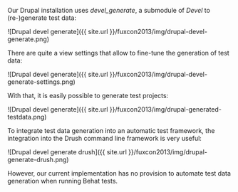 Our Drupal installation uses *devel_generate*, a submodule of *Devel* to (re-)generate test data: 

![Drupal devel generate]({{ site.url }}/fuxcon2013/img/drupal-devel-generate.png)

There are quite a view settings that allow to fine-tune the generation of test data:

![Drupal devel generate]({{ site.url }}/fuxcon2013/img/drupal-devel-generate-settings.png)

With that, it is easily possible to generate test projects:

![Drupal devel generate]({{ site.url }}/fuxcon2013/img/drupal-generated-testdata.png)

To integrate test data generation into an automatic test framework, the integration into the Drush command line framework is very useful:

![Drupal devel generate drush]({{ site.url }}/fuxcon2013/img/drupal-generate-drush.png)

However, our current implementation has no provision to automate test data generation when running Behat tests.

  